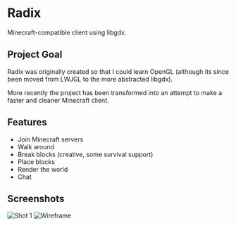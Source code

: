 # Radix
Minecraft-compatible client using libgdx.

## Project Goal
Radix was originally created so that I could learn OpenGL (although its since been moved from LWJGL to the more abstracted libgdx).

More recently the project has been transformed into an attempt to make a faster and cleaner Minecraft client.

## Features
* Join Minecraft servers
* Walk around
* Break blocks (creative, some survival support)
* Place blocks
* Render the world
* Chat

## Screenshots
![Shot 1](https://lambda.sx/jRi.png)
![Wireframe](https://lambda.sx/hLh.jpg)
